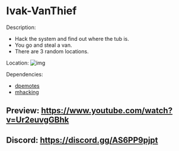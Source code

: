 # Ivak-VanThief
Description:
- Hack the system and find out where the tub is. 
- You go and steal a van.
- There are 3 random locations.

Location:
![img](https://cdn.discordapp.com/attachments/918965576091721799/968156534771175444/unknown.png)

Dependencies:
- [dpemotes](https://github.com/andristum/dpemotes) 
- [mhacking](https://github.com/qbcore-framework/mhacking)

## Preview: https://www.youtube.com/watch?v=Ur2euvgGBhk

## Discord: https://discord.gg/AS6PP9pjpt
